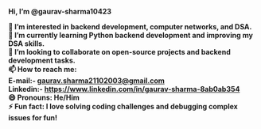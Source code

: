 <b>Hi, I’m @gaurav-sharma10423<br>

👀 I’m interested in backend development, computer networks, and DSA.<br>
🌱 I’m currently learning Python backend development and improving my DSA skills.<br>
💞️ I’m looking to collaborate on open-source projects and backend development tasks.<br>
📫 How to reach me:<br> E-mail:- gaurav.sharma21102003@gmail.com <br>Linkedin:- 
https://www.linkedin.com/in/gaurav-sharma-8ab0ab354<br>
😄 Pronouns: He/Him<br>
⚡ Fun fact: I love solving coding challenges and debugging complex issues for fun!<b>

<!---
gaurav-sharma10423/gaurav-sharma10423 is a ✨ special ✨ repository because its `README.md` (this file) appears on your GitHub profile.
You can click the Preview link to take a look at your changes.
--->
